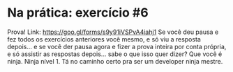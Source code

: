 # Na prática: exercício #6

Prova!
Link: https://goo.gl/forms/s9y91iVSPvA4iahj1
Se você deu pausa e fez todos os exercícios anteriores você mesmo, e só viu a resposta depois... e se você der pausa agora e fizer a prova inteira por conta própria, e só assistir as respostas depois... sabe o que isso quer dizer? Que você é ninja. Ninja nível 1. Tá no caminho certo pra ser um developer ninja mestre.
